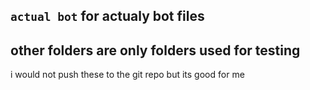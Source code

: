 ## `actual bot` for actualy bot files

## other folders are only folders used for testing

i would not push these to the git repo but its good for me
